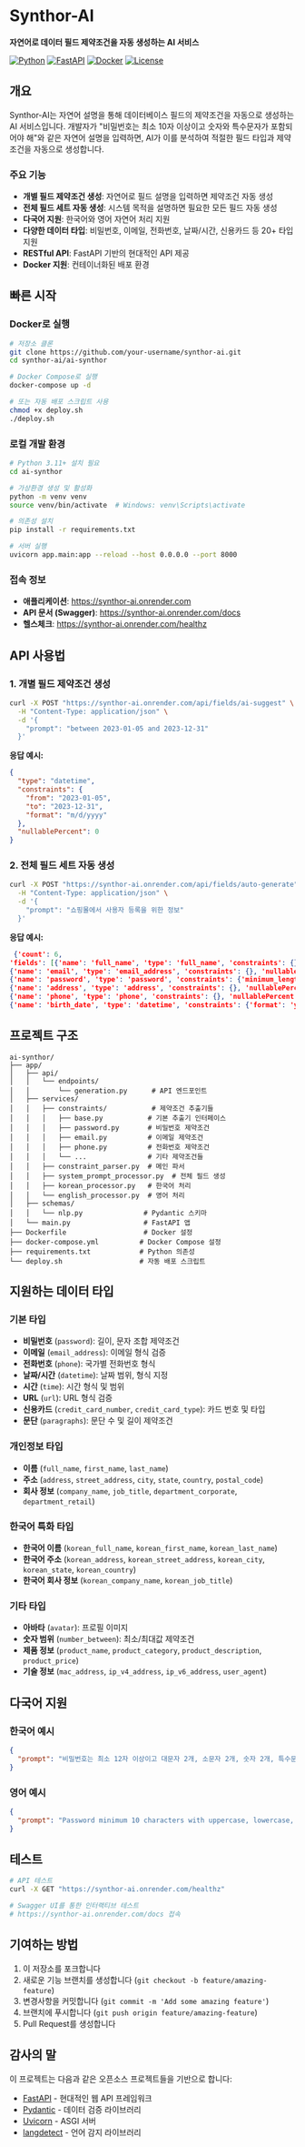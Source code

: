 # Synthor-AI

**자연어로 데이터 필드 제약조건을 자동 생성하는 AI 서비스**

[![Python](https://img.shields.io/badge/Python-3.11+-blue.svg)](https://www.python.org/)
[![FastAPI](https://img.shields.io/badge/FastAPI-0.104.1-green.svg)](https://fastapi.tiangolo.com/)
[![Docker](https://img.shields.io/badge/Docker-Ready-blue.svg)](https://www.docker.com/)
[![License](https://img.shields.io/badge/License-MIT-yellow.svg)](LICENSE)

## 개요

Synthor-AI는 자연어 설명을 통해 데이터베이스 필드의 제약조건을 자동으로 생성하는 AI 서비스입니다. 개발자가 "비밀번호는 최소 10자 이상이고 숫자와 특수문자가 포함되어야 해"와 같은 자연어 설명을 입력하면, AI가 이를 분석하여 적절한 필드 타입과 제약조건을 자동으로 생성합니다.

### 주요 기능

- **개별 필드 제약조건 생성**: 자연어로 필드 설명을 입력하면 제약조건 자동 생성
- **전체 필드 세트 자동 생성**: 시스템 목적을 설명하면 필요한 모든 필드 자동 생성
- **다국어 지원**: 한국어와 영어 자연어 처리 지원
- **다양한 데이터 타입**: 비밀번호, 이메일, 전화번호, 날짜/시간, 신용카드 등 20+ 타입 지원
- **RESTful API**: FastAPI 기반의 현대적인 API 제공
- **Docker 지원**: 컨테이너화된 배포 환경

## 빠른 시작

### Docker로 실행

```bash
# 저장소 클론
git clone https://github.com/your-username/synthor-ai.git
cd synthor-ai/ai-synthor

# Docker Compose로 실행
docker-compose up -d

# 또는 자동 배포 스크립트 사용
chmod +x deploy.sh
./deploy.sh
```

### 로컬 개발 환경

```bash
# Python 3.11+ 설치 필요
cd ai-synthor

# 가상환경 생성 및 활성화
python -m venv venv
source venv/bin/activate  # Windows: venv\Scripts\activate

# 의존성 설치
pip install -r requirements.txt

# 서버 실행
uvicorn app.main:app --reload --host 0.0.0.0 --port 8000
```

### 접속 정보

- **애플리케이션**: https://synthor-ai.onrender.com
- **API 문서 (Swagger)**: https://synthor-ai.onrender.com/docs
- **헬스체크**: https://synthor-ai.onrender.com/healthz

## API 사용법

### 1. 개별 필드 제약조건 생성

```bash
curl -X POST "https://synthor-ai.onrender.com/api/fields/ai-suggest" \
  -H "Content-Type: application/json" \
  -d '{
    "prompt": "between 2023-01-05 and 2023-12-31"
  }'
```

**응답 예시:**
```json
{
  "type": "datetime",
  "constraints": {
    "from": "2023-01-05",
    "to": "2023-12-31",
    "format": "m/d/yyyy"
  },
  "nullablePercent": 0
}
```

### 2. 전체 필드 세트 자동 생성

```bash
curl -X POST "https://synthor-ai.onrender.com/api/fields/auto-generate" \
  -H "Content-Type: application/json" \
  -d '{
    "prompt": "쇼핑몰에서 사용자 등록을 위한 정보"
  }'
```

**응답 예시:**
```json
 {'count': 6,
'fields': [{'name': 'full_name', 'type': 'full_name', 'constraints': {}, 'nullablePercent': 0},
{'name': 'email', 'type': 'email_address', 'constraints': {}, 'nullablePercent': 0},
{'name': 'password', 'type': 'password', 'constraints': {'minimum_length': 8}, 'nullablePercent': 0},
{'name': 'address', 'type': 'address', 'constraints': {}, 'nullablePercent': 0},
{'name': 'phone', 'type': 'phone', 'constraints': {}, 'nullablePercent': 0},
{'name': 'birth_date', 'type': 'datetime', 'constraints': {'format': 'yyyy-mm-dd'}, 'nullablePercent': 0}]}
```

## 프로젝트 구조

```
ai-synthor/
├── app/
│   ├── api/
│   │   └── endpoints/
│   │       └── generation.py      # API 엔드포인트
│   ├── services/
│   │   ├── constraints/           # 제약조건 추출기들
│   │   │   ├── base.py           # 기본 추출기 인터페이스
│   │   │   ├── password.py       # 비밀번호 제약조건
│   │   │   ├── email.py          # 이메일 제약조건
│   │   │   ├── phone.py          # 전화번호 제약조건
│   │   │   └── ...               # 기타 제약조건들
│   │   ├── constraint_parser.py  # 메인 파서
│   │   ├── system_prompt_processor.py  # 전체 필드 생성
│   │   ├── korean_processor.py   # 한국어 처리
│   │   └── english_processor.py  # 영어 처리
│   ├── schemas/
│   │   └── nlp.py               # Pydantic 스키마
│   └── main.py                  # FastAPI 앱
├── Dockerfile                   # Docker 설정
├── docker-compose.yml          # Docker Compose 설정
├── requirements.txt            # Python 의존성
└── deploy.sh                   # 자동 배포 스크립트
```

## 지원하는 데이터 타입

### 기본 타입
- **비밀번호** (`password`): 길이, 문자 조합 제약조건
- **이메일** (`email_address`): 이메일 형식 검증
- **전화번호** (`phone`): 국가별 전화번호 형식
- **날짜/시간** (`datetime`): 날짜 범위, 형식 지정
- **시간** (`time`): 시간 형식 및 범위
- **URL** (`url`): URL 형식 검증
- **신용카드** (`credit_card_number`, `credit_card_type`): 카드 번호 및 타입
- **문단** (`paragraphs`): 문단 수 및 길이 제약조건

### 개인정보 타입
- **이름** (`full_name`, `first_name`, `last_name`)
- **주소** (`address`, `street_address`, `city`, `state`, `country`, `postal_code`)
- **회사 정보** (`company_name`, `job_title`, `department_corporate`, `department_retail`)

### 한국어 특화 타입
- **한국어 이름** (`korean_full_name`, `korean_first_name`, `korean_last_name`)
- **한국어 주소** (`korean_address`, `korean_street_address`, `korean_city`, `korean_state`, `korean_country`)
- **한국어 회사 정보** (`korean_company_name`, `korean_job_title`)

### 기타 타입
- **아바타** (`avatar`): 프로필 이미지
- **숫자 범위** (`number_between`): 최소/최대값 제약조건
- **제품 정보** (`product_name`, `product_category`, `product_description`, `product_price`)
- **기술 정보** (`mac_address`, `ip_v4_address`, `ip_v6_address`, `user_agent`)

## 다국어 지원

### 한국어 예시
```json
{
  "prompt": "비밀번호는 최소 12자 이상이고 대문자 2개, 소문자 2개, 숫자 2개, 특수문자 2개 포함, 이메일은 naver.com"
}
```

### 영어 예시
```json
{
  "prompt": "Password minimum 10 characters with uppercase, lowercase, numbers, symbols. Email only gmail.com"
}
```

## 테스트

```bash
# API 테스트
curl -X GET "https://synthor-ai.onrender.com/healthz"

# Swagger UI를 통한 인터랙티브 테스트
# https://synthor-ai.onrender.com/docs 접속
```

## 기여하는 방법

1. 이 저장소를 포크합니다
2. 새로운 기능 브랜치를 생성합니다 (`git checkout -b feature/amazing-feature`)
3. 변경사항을 커밋합니다 (`git commit -m 'Add some amazing feature'`)
4. 브랜치에 푸시합니다 (`git push origin feature/amazing-feature`)
5. Pull Request를 생성합니다


## 감사의 말

이 프로젝트는 다음과 같은 오픈소스 프로젝트들을 기반으로 합니다:

- [FastAPI](https://fastapi.tiangolo.com/) - 현대적인 웹 API 프레임워크
- [Pydantic](https://pydantic-docs.helpmanual.io/) - 데이터 검증 라이브러리
- [Uvicorn](https://www.uvicorn.org/) - ASGI 서버
- [langdetect](https://github.com/Mimino666/langdetect) - 언어 감지 라이브러리
